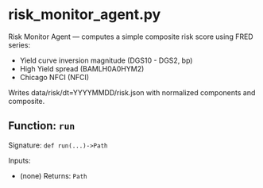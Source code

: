 # risk_monitor_agent.py

Risk Monitor Agent — computes a simple composite risk score using FRED series:
- Yield curve inversion magnitude (DGS10 - DGS2, bp)
- High Yield spread (BAMLH0A0HYM2)
- Chicago NFCI (NFCI)

Writes data/risk/dt=YYYYMMDD/risk.json with normalized components and composite.

## Function: `run`

Signature: `def run(...)->Path`

Inputs:
- (none)
Returns: `Path`
